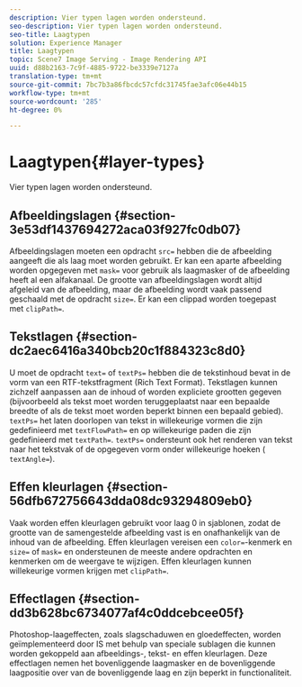 ```yaml
---
description: Vier typen lagen worden ondersteund.
seo-description: Vier typen lagen worden ondersteund.
seo-title: Laagtypen
solution: Experience Manager
title: Laagtypen
topic: Scene7 Image Serving - Image Rendering API
uuid: d88b2163-7c9f-4885-9722-be3339e7127a
translation-type: tm+mt
source-git-commit: 7bc7b3a86fbcdc57cfdc31745fae3afc06e44b15
workflow-type: tm+mt
source-wordcount: '285'
ht-degree: 0%

---
```



# Laagtypen{#layer-types}

Vier typen lagen worden ondersteund.

## Afbeeldingslagen {#section-3e53df1437694272aca03f927fc0db07}

Afbeeldingslagen moeten een opdracht `src=` hebben die de afbeelding aangeeft die als laag moet worden gebruikt. Er kan een aparte afbeelding worden opgegeven met `mask=` voor gebruik als laagmasker of de afbeelding heeft al een alfakanaal. De grootte van afbeeldingslagen wordt altijd afgeleid van de afbeelding, maar de afbeelding wordt vaak passend geschaald met de opdracht `size=`. Er kan een clippad worden toegepast met `clipPath=`.

## Tekstlagen {#section-dc2aec6416a340bcb20c1f884323c8d0}

U moet de opdracht `text=` of `textPs=` hebben die de tekstinhoud bevat in de vorm van een RTF-tekstfragment (Rich Text Format). Tekstlagen kunnen zichzelf aanpassen aan de inhoud of worden expliciete grootten gegeven (bijvoorbeeld als tekst moet worden teruggeplaatst naar een bepaalde breedte of als de tekst moet worden beperkt binnen een bepaald gebied). `textPs=` het laten doorlopen van tekst in willekeurige vormen die zijn gedefinieerd met  `textFlowPath=` en op willekeurige paden die zijn gedefinieerd met  `textPath=`. `textPs=` ondersteunt ook het renderen van tekst naar het tekstvak of de opgegeven vorm onder willekeurige hoeken (  `textAngle=`).

## Effen kleurlagen {#section-56dfb672756643dda08dc93294809eb0}

Vaak worden effen kleurlagen gebruikt voor laag 0 in sjablonen, zodat de grootte van de samengestelde afbeelding vast is en onafhankelijk van de inhoud van de afbeelding. Effen kleurlagen vereisen een `color=`-kenmerk en `size=` of `mask=` en ondersteunen de meeste andere opdrachten en kenmerken om de weergave te wijzigen. Effen kleurlagen kunnen willekeurige vormen krijgen met `clipPath=`.

## Effectlagen {#section-dd3b628bc6734077af4c0ddcebcee05f}

Photoshop-laageffecten, zoals slagschaduwen en gloedeffecten, worden geïmplementeerd door IS met behulp van speciale sublagen die kunnen worden gekoppeld aan afbeeldings-, tekst- en effen kleurlagen. Deze effectlagen nemen het bovenliggende laagmasker en de bovenliggende laagpositie over van de bovenliggende laag en zijn beperkt in functionaliteit.
